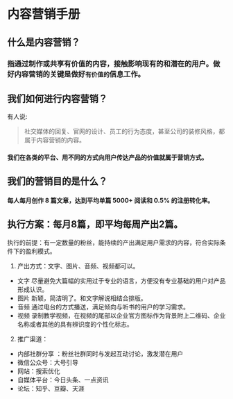 # 内容营销手册
## 什么是内容营销？
### 指通过制作或共享有价值的内容，接触影响现有的和潜在的用户。做好内容营销的关键是做好`有价值的`信息工作。
## 我们如何进行内容营销？
有人说:
> 社交媒体的回复、官网的设计、员工的行为态度，甚至公司的装修风格，都属于内容营销的内容。
#### 我们在各类的平台、用不同的方式向用户传达产品的价值就属于营销方式。
## 我们的营销目的是什么？
#### 每人每月创作 8 篇文章，达到平均单篇 5000+ 阅读和 0.5% 的注册转化率。
## 执行方案：每月8篇，即平均每周产出2篇。
执行的前提：有一定数量的粉丝，能持续的产出满足用户需求的内容，符合实际条件下的盈利模式。
1. 产出方式：文字、图片、音频、视频都可以。
- 文字
尽量避免大篇幅的实用过于专业的语言，方便没有专业基础的用户对产品形成认识。
- 图片
新颖，简洁明了。和文字解说相结合排版。
- 音频
通过电台的方式播送，满足倾向与听书的用户的学习需求。
- 视频
录制教学视频，在视频的尾部以企业官方图标作为背景附上二维码、企业名称或者其他的具有辨识度的个性化标志。
2. 推广渠道：
- 内部社群分享 ：粉丝社群同时与发起互动讨论，激发潜在用户
- 微信公众号：大号引导
- 网站：搜索优化
- 自媒体平台：今日头条、一点资讯
- 论坛：知乎、豆瓣、天涯
